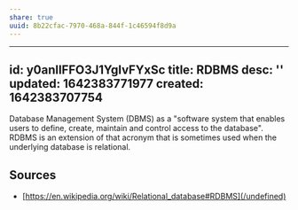```yaml
---
share: true
uuid: 8b22cfac-7970-468a-844f-1c46594f8d9a
---
```

---
id: y0anlIFFO3J1YgIvFYxSc
title: RDBMS
desc: ''
updated: 1642383771977
created: 1642383707754
---

Database Management System (DBMS) as a "software system that enables users to define, create, maintain and control access to the database". RDBMS is an extension of that acronym that is sometimes used when the underlying database is relational.

## Sources

* [https://en.wikipedia.org/wiki/Relational_database#RDBMS](/undefined)
